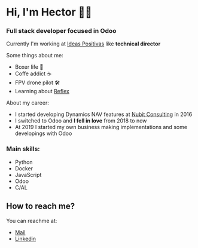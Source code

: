 # Hi, I'm Hector 👋🏻 
### Full stack developer focused in Odoo

Currently I'm working at [Ideas Positivas](https://ideaspositivas.es/ "Ideas Positivas") like **technical director**

Some things about me:
* Boxer life 🥊
* Coffe addict ☕️
* FPV drone pilot 🛠️
* Learning about [Reflex](reflex.dev "Reflex")

About my career:
* I started developing Dynamics NAV features at [Nubit Consulting](https://nubit.es "Nubit") in 2016 
* I switched to Odoo and **I fell in love** from 2018 to now
* At 2019 I started my own business making implementations and some developings with Odoo 

### Main skills:
* Python
* Docker
* JavaScript
* Odoo
* C/AL 

## How to reach me?
You can reachme at:
* [Mail](mailto:hector.garrido.colmenarejo@gmail.com "Gmail")
* [Linkedin](https://www.linkedin.com/in/hgarridoc/ "LinkedIn")

